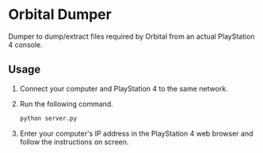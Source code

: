 Orbital Dumper
==============

Dumper to dump/extract files required by Orbital from an actual PlayStation 4 console.

## Usage

1. Connect your computer and PlayStation 4 to the same network.

2. Run the following command.

    ```bash
    python server.py
    ```

3. Enter your computer's IP address in the PlayStation 4 web browser and follow the instructions on screen.
